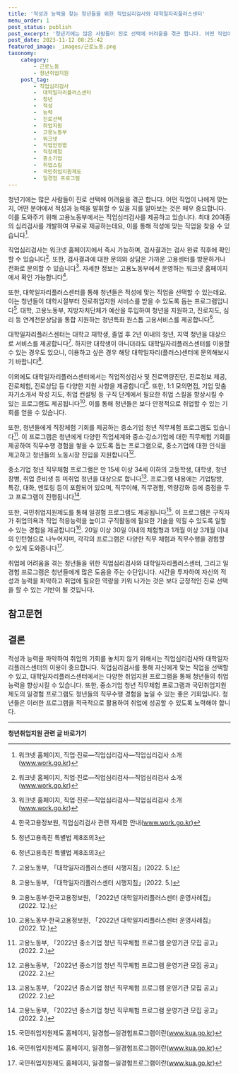```yaml
---
title: '적성과 능력을 찾는 청년들을 위한 직업심리검사와 대학일자리플러스센터'
menu_order: 1
post_status: publish
post_excerpt: '청년기에는 많은 사람들이 진로 선택에 어려움을 겪곤 합니다. 어떤 직업이 나에게 맞는 지, 어떤 분야에서 적성과 능력을 발휘할 수 있을 지를 알아보는 것은 매우 중요합니다. 이를 도와주기 위해 고용노동부에서는 직업심리검사를 제공하고 있습니다. 최대 20여종의 심리검사를 개발하여 무료로 제공하는데요, 이를 통해 적성에 맞는 직업을 찾을 수 있습니다  1 .'
post_date: 2023-11-12 08:25:42
featured_image: _images/근로노동.png
taxonomy:
    category:
        - 근로노동
        - 청년취업지원
    post_tag:
        - 직업심리검사
        -  대학일자리플러스센터
        -  청년
        -  적성
        -  능력
        -  진로선택
        -  취업지원
        -  고용노동부
        -  워크넷
        -  직업안정법
        -  직장체험
        -  중소기업
        -  취업스킬
        -  국민취업지원제도
        -  일경험 프로그램
---
```




청년기에는 많은 사람들이 진로 선택에 어려움을 겪곤 합니다. 어떤 직업이 나에게 맞는 지, 어떤 분야에서 적성과 능력을 발휘할 수 있을 지를 알아보는 것은 매우 중요합니다. 이를 도와주기 위해 고용노동부에서는 직업심리검사를 제공하고 있습니다. 최대 20여종의 심리검사를 개발하여 무료로 제공하는데요, 이를 통해 적성에 맞는 직업을 찾을 수 있습니다[^1].

직업심리검사는 워크넷 홈페이지에서 즉시 가능하며, 검사결과는 검사 완료 직후에 확인할 수 있습니다[^1]. 또한, 검사결과에 대한 문의와 상담은 가까운 고용센터를 방문하거나 전화로 문의할 수 있습니다[^1]. 자세한 정보는 고용노동부에서 운영하는 워크넷 홈페이지에서 확인 가능합니다[^2].

또한, 대학일자리플러스센터를 통해 청년들은 적성에 맞는 직업을 선택할 수 있는데요. 이는 청년들이 대학시절부터 진로취업지원 서비스를 받을 수 있도록 돕는 프로그램입니다[^3]. 대학, 고용노동부, 지방자치단체가 예산을 투입하여 청년을 지원하고, 진로지도, 심리 등 연계전문상담을 통합 지원하는 청년특화 원스톱 고용서비스를 제공합니다[^3].

대학일자리플러스센터는 대학교 재학생, 졸업 후 2년 이내의 청년, 지역 청년을 대상으로 서비스를 제공합니다[^4]. 하지만 대학생이 아니더라도 대학일자리플러스센터를 이용할 수 있는 경우도 있으니, 이용하고 싶은 경우 해당 대학일자리(플러스)센터에 문의해보시기 바랍니다[^5].

이외에도 대학일자리플러스센터에서는 직업적성검사 및 진로역량진단, 진로정보 제공, 진로체험, 진로상담 등 다양한 지원 사항을 제공합니다[^6]. 또한, 1:1 모의면접, 기업 맞춤 자기소개서 작성 지도, 취업 컨설팅 등 구직 단계에서 필요한 취업 스킬을 향상시킬 수 있는 프로그램도 제공됩니다[^6]. 이를 통해 청년들은 보다 안정적으로 취업할 수 있는 기회를 얻을 수 있습니다.

또한, 청년들에게 직장체험 기회를 제공하는 중소기업 청년 직무체험 프로그램도 있습니다[^7]. 이 프로그램은 청년에게 다양한 직업세계와 중소·강소기업에 대한 직무체험 기회를 제공하여 직무수행 경험을 쌓을 수 있도록 돕는 프로그램으로, 중소기업에 대한 인식을 제고하고 청년들의 노동시장 진입을 지원합니다[^7].

중소기업 청년 직무체험 프로그램은 만 15세 이상 34세 이하의 고등학생, 대학생, 청년장병, 취업 준비생 등 미취업 청년을 대상으로 합니다[^8]. 프로그램 내용에는 기업탐방, 특강, 대화, 멘토링 등이 포함되어 있으며, 직무이해, 직무경험, 역량강화 등에 중점을 두고 프로그램이 진행됩니다[^8].

또한, 국민취업지원제도를 통해 일경험 프로그램도 제공됩니다[^9]. 이 프로그램은 구직자가 취업의욕과 직업 적응능력을 높이고 구직활동에 필요한 기술을 익힐 수 있도록 일할 수 있는 경험을 제공합니다[^9]. 20일 이상 30일 이내의 체험형과 1개월 이상 3개월 이내의 인턴형으로 나누어지며, 각각의 프로그램은 다양한 직무 체험과 직무수행을 경험할 수 있게 도와줍니다[^9].

취업에 어려움을 겪는 청년들을 위한 직업심리검사와 대학일자리플러스센터, 그리고 일경험 프로그램은 청년들에게 많은 도움을 주는 수단입니다. 시간을 투자하여 자신의 적성과 능력을 파악하고 취업에 필요한 역량을 키워 나가는 것은 보다 긍정적인 진로 선택을 할 수 있는 기반이 될 것입니다.

## 참고문헌
[^1]: 워크넷 홈페이지, 직업·진로―직업심리검사―직업심리검사 소개(www.work.go.kr)
[^2]: 한국고용정보원, 직업심리검사 관련 자세한 안내(www.work.go.kr)
[^3]: 청년고용촉진 특별법 제8조의3
[^4]: 고용노동부, 「대학일자리플러스센터 시행지침」(2022. 5.)
[^5]: 고용노동부, 「대학일자리플러스센터 시행지침」(2022. 5.)
[^6]: 고용노동부·한국고용정보원, 「2022년 대학일자리플러스센터 운영사례집」(2022. 12.)
[^7]: 고용노동부, 「2022년 중소기업 청년 직무체험 프로그램 운영기관 모집 공고」(2022. 2.)
[^8]: 고용노동부, 「2022년 중소기업 청년 직무체험 프로그램 운영기관 모집 공고」(2022. 2.)
[^9]: 국민취업지원제도 홈페이지, 일경험―일경험프로그램이란(www.kua.go.kr)

## 결론
적성과 능력을 파악하여 취업의 기회를 놓치지 않기 위해서는 직업심리검사와 대학일자리플러스센터의 이용이 중요합니다. 직업심리검사를 통해 자신에게 맞는 직업을 선택할 수 있고, 대학일자리플러스센터에서는 다양한 취업지원 프로그램을 통해 청년들의 취업능력을 향상시킬 수 있습니다. 또한, 중소기업 청년 직무체험 프로그램과 국민취업지원제도의 일경험 프로그램도 청년들의 직무수행 경험을 높일 수 있는 좋은 기회입니다. 청년들은 이러한 프로그램을 적극적으로 활용하여 취업에 성공할 수 있도록 노력해야 합니다.
<!-- wp:separator -->
<hr class="wp-block-separator has-alpha-channel-opacity"/>
<!-- /wp:separator -->

<!-- wp:group {"backgroundColor":"base","layout":{"type":"constrained"}} -->
<div class="wp-block-group has-base-background-color has-background"><!-- wp:paragraph {"align":"center","fontSize":"medium"} -->
<p class="has-text-align-center has-large-font-size"><strong>청년취업지원 관련 글 바로가기</strong></p>
<!-- /wp:paragraph -->


<!-- wp:latest-posts
{"categories":[{"id":12739,"count":19,"description":"","link":"https://uknowlaw.com/category/%ec%b2%ad%eb%85%84%ec%b7%a8%ec%97%85%ec%a7%80%ec%9b%90/","name":"청년취업지원","slug":"청년취업지원","taxonomy":"category","parent":0,"meta":[],"_links":{"self":[{"href":"https://uknowlaw.com/wp-json/wp/v2/categories/12739"}],"collection":[{"href":"https://uknowlaw.com/wp-json/wp/v2/categories"}],"about":[{"href":"https://uknowlaw.com/wp-json/wp/v2/taxonomies/category"}],"wp:post_type":[{"href":"https://uknowlaw.com/wp-json/wp/v2/posts?categories=12739"}],"curies":[{"name":"wp","href":"https://api.w.org/{rel}","templated":true}]}}]} /--></div>
<!-- /wp:group -->